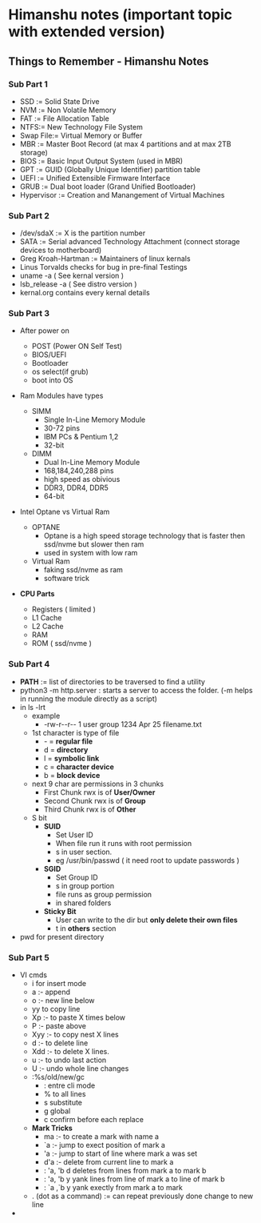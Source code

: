 # Himanshu notes (important topic with extended version)
## Things to Remember - Himanshu Notes
### Sub Part 1

- SSD := Solid State Drive
- NVM := Non Volatile Memory
- FAT := File Allocation Table
- NTFS:= New Technology File System
- Swap File:= Virtual Memory or Buffer
- MBR := Master Boot Record (at max 4 partitions and at max 2TB storage)
- BIOS := Basic Input Output System (used in MBR)
- GPT := GUID (Globally Unique Identifier) partition table
- UEFI := Unified Extensible Firmware Interface
- GRUB := Dual boot loader (Grand Unified Bootloader)
- Hypervisor := Creation and Manangement of Virtual Machines

### Sub Part 2
- /dev/sdaX := X is the partition number
- SATA := Serial advanced Technology Attachment (connect storage devices to motherboard)
- Greg Kroah-Hartman := Maintainers of linux kernals
- Linus Torvalds checks for bug in pre-final Testings
- uname -a ( See kernal version )
- lsb_release -a ( See distro version )
- kernal.org contains every kernal details


### Sub Part 3
- After power on
    - POST (Power ON Self Test)
    - BIOS/UEFI
    - Bootloader
    - os select(if grub)
    - boot into OS
- Ram Modules have types
    - SIMM
        - Single In-Line Memory Module
        - 30-72 pins
        - IBM PCs & Pentium 1,2
        - 32-bit
    - DIMM 
        - Dual In-Line Memory Module
        - 168,184,240,288 pins
        - high speed as obivious
        - DDR3, DDR4, DDR5 
        - 64-bit
- Intel Optane vs Virtual Ram
    - OPTANE
        - Optane is a high speed storage technology that is faster then ssd/nvme but slower then ram
        - used in system with low ram
    - Virtual Ram
        - faking ssd/nvme as ram
        - software trick

- **CPU Parts**
    - Registers ( limited )
    - L1 Cache
    - L2 Cache 
    - RAM
    - ROM ( ssd/nvme )


### Sub Part 4

- **PATH** := list of directories to be traversed to find a utility
- python3 -m http.server : starts a server to access the folder. (-m helps in running the module directly as a script)
- in ls -lrt
    - example
        - -rw-r--r--  1 user group 1234 Apr 25  filename.txt
    - 1st character is type of file
        - \- = **regular file**
        - d = **directory**
        - l = **symbolic link**
        - c = **character device**
        - b = **block device**
    - next 9 char are permissions in 3 chunks 
        - First Chunk rwx is of **User/Owner**
        - Second Chunk rwx is of **Group**
        - Third Chunk rwx is of **Other**
    - S bit
        - **SUID** 
            - Set User ID
            - When file run it runs with root permission
            - s in user section.
            - eg /usr/bin/passwd ( it need root to update passwords )
        - **SGID** 
            - Set Group ID
            - s in group portion
            - file runs as group permission
            - in shared folders
        - **Sticky Bit**
            - User can write to the dir but **only delete their own files**
            - t in **others** section
- pwd for present directory

### Sub Part 5
- VI cmds
    - i for insert mode
    - a :- append
    - o :- new line below
    - yy to copy line
    - Xp :- to paste X times below
    - P :- paste above
    - Xyy :- to copy nest X lines
    - d :- to delete line
    - Xdd :- to delete X lines.
    - u :- to undo last action
    - U :- undo whole line changes
    - :%s/old/new/gc
        - : entre cli mode
        - % to all lines
        - s substitute
        - g global
        - c confirm before each replace
    - **Mark Tricks**
        - ma :- to create a mark with name a
        - `a :- jump to exect position of mark a
        - 'a :- jump to start of line where mark a was set
        - d'a :- delete from current line to mark a
        - : 'a, 'b d    deletes from lines from mark a to mark b
        - : 'a, 'b y  yank lines from line of mark a to line of mark b
        - : \`a ,\`b y   yank exectly from mark a to mark 
    - . (dot as a command) := can repeat previously done change to new line
- 





